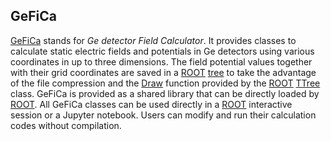 ## GeFiCa

[GeFiCa][] stands for *Ge detector Field Calculator*. It provides classes to calculate static electric fields and potentials in Ge detectors using various coordinates in up to three dimensions. The field potential values together with their grid coordinates are saved in a [ROOT][] [tree][] to take the advantage of the file compression and the [Draw][] function provided by the [ROOT][] [TTree][tree] class. GeFiCa is provided as a shared library that can be directly loaded by [ROOT][]. All GeFiCa classes can be used directly in a [ROOT][] interactive session or a Jupyter notebook. Users can modify and run their calculation codes without compilation.

[GeFiCa]: http://physino.xyz/gefica/
[ROOT]: https://root.cern.ch/
[tree]: https://root.cern.ch/doc/master/classTTree.html
[Draw]:https://root.cern.ch/doc/master/classTTree.html#a73450649dc6e54b5b94516c468523e45

